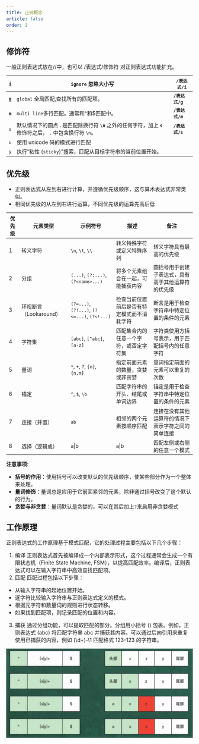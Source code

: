 ```yaml
---
title: 正则概念
article: false
order: 1
---
```


## 修饰符

一般正则表达式放在//中，也可以 /表达式/修饰符 对正则表达式功能扩充。

| **`i`** | **`ignore`** 忽略大小写                                      | **`/表达式/i`** |
| ------- | ------------------------------------------------------------ | --------------- |
| **`g`** | `global` 全局匹配,查找所有的匹配项。                         | **`/表达式/g`** |
| **`m`** | `multi line`多行匹配。通常和^和$匹配中。                     | **`/表达式/m`** |
| `s`     | 默认情况下的圆点 **.** 是匹配除换行符 **`\n`** 之外的任何字符，加上 **`s`** 修饰符之后， **`.`** 中包含换行符 `\n`。 | **`/表达式/s`** |
| `u`     | 使用 unicode 码的模式进行匹配                                |                 |
| `y`     | 执行“粘性 (`sticky`)”搜索，匹配从目标字符串的当前位置开始。  |                 |

## 优先级

- 正则表达式从左到右进行计算，并遵循优先级顺序，这与算术表达式非常类似。
- 相同优先级的从左到右进行运算，不同优先级的运算先高后低

| 优先级 | 元素类型               | 示例符号                                     | 描述                                       | 备注                                               |
| ------ | ---------------------- | -------------------------------------------- | ------------------------------------------ | -------------------------------------------------- |
| 1      | 转义字符               | `\n`, `\t`, `\\`                             | 转义特殊字符或定义特殊序列                 | 转义字符具有最高的优先级                           |
| 2      | 分组                   | `(...)`, `(?:...)`, `(?<name>...)`           | 将多个元素组合在一起，可能捕获内容         | 圆括号用于创建子表达式，具有高于其他运算符的优先级 |
| 3      | 环视断言（Lookaround） | `(?=...)`, `(?!...)`, `(?<=...)`, `(?<!...)` | 检查当前位置前后是否有特定模式而不消耗字符 | 断言是用于检查字符串中特定位置的条件的元素         |
| 4      | 字符集                 | `[abc]`, `[^abc]`, `[a-z]`                   | 匹配集合内的任意一个字符，或否定字符集     | 字符类使用方括号表示，用于匹配括号内的任意字符     |
| 5      | 量词                   | `*`, `+`, `?`, `{n}`, `{n,m}`                | 指定前面元素的数量，贪婪或非贪婪           | 量词指定前面的元素可以重复的次数                   |
| 6      | 锚定                   | `^`, `$`, `\b`                               | 匹配字符串的开头、结尾或单词边界           | 锚定是用于检查字符串中特定位置的条件的元素         |
| 7      | 连接（并置）           | `ab`                                         | 相邻的两个元素按顺序匹配                   | 连接在没有其他运算符的情况下表示字符之间的简单连接 |
| 8      | 选择（逻辑或）         | a\|b                                         | a\|b                                       | 匹配左侧或右侧的任意一个模式                       |

**注意事项**:

- **括号的作用**：使用括号可以改变默认的优先级顺序，使某些部分作为一个整体来处理。
- **量词修饰**：量词总是应用于它前面紧邻的元素，除非通过括号改变了这个默认的行为。
- **贪婪与非贪婪**：量词默认是贪婪的，可以在其后加上`?`来启用非贪婪模式

## 工作原理

正则表达式的工作原理基于模式匹配，它的处理过程主要包括以下几个步骤：

1. 编译
正则表达式首先被编译成一个内部表示形式，这个过程通常会生成一个有限状态机（Finite State Machine, FSM），以提高匹配效率。编译后，正则表达式可以在输入字符串中高效查找匹配项。
1. 匹配
匹配过程包括以下步骤：

- 从输入字符串的起始位置开始。
- 逐字符比较输入字符串与正则表达式定义的模式。
- 根据元字符和数量词的规则进行状态转移。
- 如果找到匹配项，则记录匹配的位置和内容。

3. 捕获
通过分组功能，可以提取匹配的部分。分组用小括号 () 包裹。例如，正则表达式 (abc) 将匹配字符串 abc 并捕获其内容。可以通过后向引用来重复使用已捕获的内容，例如 (\d+)-\1 匹配格式 123-123 的字符串。

<img src="./assets/image-20241229004712029.png" alt="image-20241229004712029" style="zoom:50%;" />
